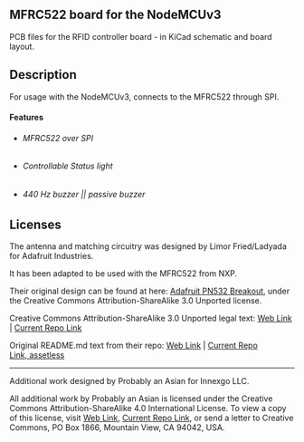 ## MFRC522 board for the NodeMCUv3

PCB files for the RFID controller board - in KiCad schematic and board layout.

## Description

For usage with the NodeMCUv3, connects to the MFRC522 through SPI.

#### Features

- ###### MFRC522 over SPI

- ###### Controllable Status light

- ###### 440 Hz buzzer || passive buzzer

## Licenses

The antenna and matching circuitry was designed by Limor Fried/Ladyada for Adafruit Industries.

It has been adapted to be used with the MFRC522 from NXP.

Their original design can be found at here: [Adafruit PN532 Breakout](https://github.com/adafruit/Adafruit-PN532-RFID-NFC-Breakout), under the Creative Commons Attribution-ShareAlike 3.0 Unported license.

Creative Commons Attribution-ShareAlike 3.0 Unported legal text: [Web Link](https://creativecommons.org/licenses/by-sa/3.0/legalcode)  |  <a href="../LICENSEv3.txt">Current Repo Link</a>

Original README.md text from their repo: [Web Link](https://github.com/adafruit/Adafruit-PN532-RFID-NFC-Breakout/blob/master/README.md)  |  <a href="ref/Adafruit_PN532_Breakout_README.md">Current Repo Link, assetless</a>

---

Additional work designed by Probably an Asian for Innexgo LLC.

All additional work by Probably an Asian is licensed under the Creative Commons Attribution-ShareAlike 4.0 International License. To view a copy of this license, visit [Web Link](http://creativecommons.org/licenses/by-sa/4.0/), <a href="../LICENSEv4.txt">Current Repo Link</a>, or send a letter to Creative Commons, PO Box 1866, Mountain View, CA 94042, USA.

